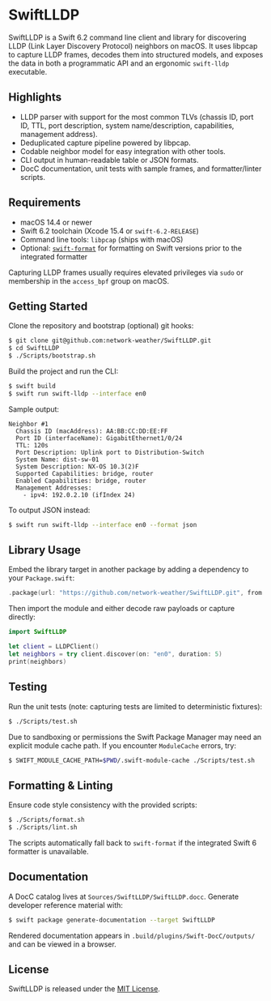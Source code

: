 # SwiftLLDP

SwiftLLDP is a Swift 6.2 command line client and library for discovering LLDP
(Link Layer Discovery Protocol) neighbors on macOS. It uses libpcap to capture
LLDP frames, decodes them into structured models, and exposes the data in both a
programmatic API and an ergonomic `swift-lldp` executable.

## Highlights

- LLDP parser with support for the most common TLVs (chassis ID, port ID, TTL,
  port description, system name/description, capabilities, management address).
- Deduplicated capture pipeline powered by libpcap.
- Codable neighbor model for easy integration with other tools.
- CLI output in human-readable table or JSON formats.
- DocC documentation, unit tests with sample frames, and formatter/linter
  scripts.

## Requirements

- macOS 14.4 or newer
- Swift 6.2 toolchain (Xcode 15.4 or `swift-6.2-RELEASE`)
- Command line tools: `libpcap` (ships with macOS)
- Optional: [`swift-format`](https://github.com/apple/swift-format) for
  formatting on Swift versions prior to the integrated formatter

Capturing LLDP frames usually requires elevated privileges via `sudo` or
membership in the `access_bpf` group on macOS.

## Getting Started

Clone the repository and bootstrap (optional) git hooks:

```bash
$ git clone git@github.com:network-weather/SwiftLLDP.git
$ cd SwiftLLDP
$ ./Scripts/bootstrap.sh
```

Build the project and run the CLI:

```bash
$ swift build
$ swift run swift-lldp --interface en0
```

Sample output:

```
Neighbor #1
  Chassis ID (macAddress): AA:BB:CC:DD:EE:FF
  Port ID (interfaceName): GigabitEthernet1/0/24
  TTL: 120s
  Port Description: Uplink port to Distribution-Switch
  System Name: dist-sw-01
  System Description: NX-OS 10.3(2)F
  Supported Capabilities: bridge, router
  Enabled Capabilities: bridge, router
  Management Addresses:
    - ipv4: 192.0.2.10 (ifIndex 24)
```

To output JSON instead:

```bash
$ swift run swift-lldp --interface en0 --format json
```

## Library Usage

Embed the library target in another package by adding a dependency to your
`Package.swift`:

```swift
.package(url: "https://github.com/network-weather/SwiftLLDP.git", from: "0.1.0")
```

Then import the module and either decode raw payloads or capture directly:

```swift
import SwiftLLDP

let client = LLDPClient()
let neighbors = try client.discover(on: "en0", duration: 5)
print(neighbors)
```

## Testing

Run the unit tests (note: capturing tests are limited to deterministic fixtures):

```bash
$ ./Scripts/test.sh
```

Due to sandboxing or permissions the Swift Package Manager may need an explicit
module cache path. If you encounter `ModuleCache` errors, try:

```bash
$ SWIFT_MODULE_CACHE_PATH=$PWD/.swift-module-cache ./Scripts/test.sh
```

## Formatting & Linting

Ensure code style consistency with the provided scripts:

```bash
$ ./Scripts/format.sh
$ ./Scripts/lint.sh
```

The scripts automatically fall back to `swift-format` if the integrated Swift 6
formatter is unavailable.

## Documentation

A DocC catalog lives at `Sources/SwiftLLDP/SwiftLLDP.docc`. Generate developer
reference material with:

```bash
$ swift package generate-documentation --target SwiftLLDP
```

Rendered documentation appears in `.build/plugins/Swift-DocC/outputs/` and can
be viewed in a browser.

## License

SwiftLLDP is released under the [MIT License](LICENSE).
